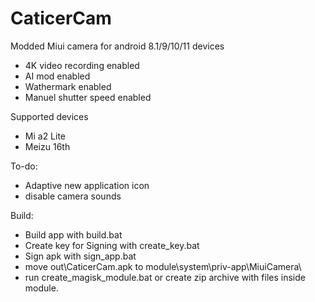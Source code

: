 # CaticerCam
 Modded Miui camera for android 8.1/9/10/11 devices
 - 4K video recording enabled
 - AI mod enabled
 - Wathermark enabled
 - Manuel shutter speed enabled

Supported devices
* Mi a2 Lite
* Meizu 16th

To-do:
- Adaptive new application icon
- disable camera sounds

Build:
- Build app with build.bat
- Create key for Signing with create_key.bat
- Sign apk with sign_app.bat
- move out\CaticerCam.apk to module\system\priv-app\MiuiCamera\
- run create_magisk_module.bat or create zip archive with files inside module.